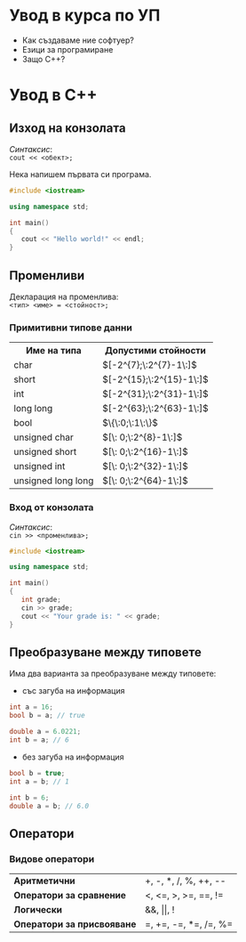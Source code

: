 # Увод в курса по УП
- Как създаваме ние софтуер?
- Езици за програмиране
- Защо C++?

# Увод в C++
## Изход на конзолата
*Синтаксис*: </br> ```cout << <обект>;```

Нека напишем първата си програма.
```c++
#include <iostream>

using namespace std;

int main()
{
   cout << "Hello world!" << endl;
}
```
## Променливи
Декларация на променлива: </br> ```<тип> <име> = <стойност>;``` </br>

### Примитивни типове данни
<table>
  <tr>
    <th>Име на типа</th>
    <th>Допустими стойности</th>
  </tr>
  <tr><td>char</td><td>$[-2^{7};\:2^{7}-1\:]$</td></tr>
  <tr><td>short</td><td>$[-2^{15};\:2^{15}-1\:]$</td></tr>
  <tr><td>int</td><td>$[-2^{31};\:2^{31}-1\:]$</td></tr>
  <tr><td>long long</td><td>$[-2^{63};\:2^{63}-1\:]$</td></tr>
  <tr><td>bool</td><td>$\{\:0;\:1\:\}$</td></tr>
  <tr><td>unsigned char</td><td>$[\: 0;\:2^{8}-1\:]$</td></tr>
  <tr><td>unsigned short</td><td>$[\: 0;\:2^{16}-1\:]$</td></tr>
  <tr><td>unsigned int</td><td>$[\: 0;\:2^{32}-1\:]$</td></tr>
  <tr><td>unsigned long long</td><td>$[\: 0;\:2^{64}-1\:]$</td></tr>
</table>

### Вход от конзолата
*Синтаксис*: </br> ```cin >> <променлива>;```

```c++
#include <iostream>

using namespace std;

int main()
{
   int grade;
   cin >> grade;
   cout << "Your grade is: " << grade;
}
```

## Преобразуване между типовете
Има два варианта за преобразуване между типовете:
- със загуба на информация
```c++
int a = 16;
bool b = a; // true
```
```c++
double a = 6.0221;
int b = a; // 6
```
- без загуба на информация
```c++
bool b = true;
int a = b; // 1
```
```c++
int b = 6;
double a = b; // 6.0
```
## Оператори
### Видове оператори
<table>
  <tr>
    <td><strong>Аритметични</strong></td>
    <td>+, -, *, /, %, ++, --</td>
  </tr>
  <tr>
    <td><strong>Оператори за сравнение</strong></td>
    <td><, <=, >, >=, ==, !=</td>
  </tr>
  <tr>
    <td><strong>Логически</strong></td>
    <td>&&, ||, !</td>
  </tr>
  <tr>
    <td><strong>Оператори за присвояване</strong></td>
    <td>=, +=, -=, *=, /=, %=</td>
  </tr>
</table>
